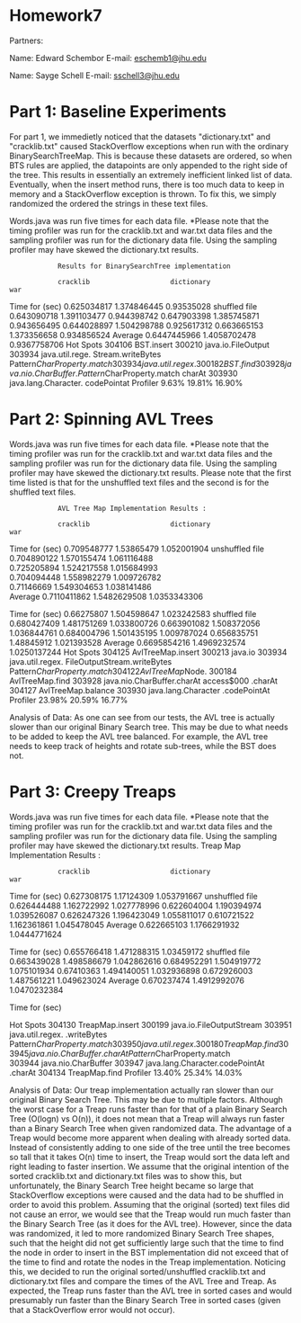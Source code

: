 Homework7
=========

Partners:

Name: Edward Schembor
E-mail: eschemb1@jhu.edu

Name: Sayge Schell
E-mail: sschell3@jhu.edu


Part 1: Baseline Experiments
============================

For part 1, we immedietly noticed that the datasets "dictionary.txt" and
"cracklib.txt" caused StackOverflow exceptions when run with the ordinary
BinarySearchTreeMap. This is because these datasets are ordered, so when
BTS rules are applied, the datapoints are only appended to the right side
of the tree. This results in essentially an extremely inefficient linked 
list of data. Eventually, when the insert method runs, there is too much
data to keep in memory and a StackOverflow exception is thrown. To fix 
this, we simply randomized the ordered the strings in these text files.

Words.java was run five times for each data file. *Please note that the
timing profiler was run for the cracklib.txt and war.txt data files and
the sampling profiler was run for the dictionary data file. Using the
sampling profiler may have skewed the dictionary.txt results.
                
                Results for BinarySearchTree implementation

                cracklib                    dictionary                  war

Time for (sec)  0.625034817                 1.374846445                 0.93535028
shuffled file   0.643090718                 1.391103477                 0.944398742
                0.647903398                 1.385745871                 0.943656495
                0.644028897                 1.504298788                 0.925617312
                0.663665153                 1.373356658                 0.934856524
    Average     0.6447445966                1.4058702478                0.9367758706
Hot Spots       304106 BST.insert           300210 java.io.FileOutput   303934 java.util.rege.
                                            Stream.writeBytes           Pattern$CharProperty.match
                303934 java.util.regex.     300182 BST.find             303928 java.nio.CharBuffer.
                Pattern$CharProperty.match                              charAt
                                                                        303930 java.lang.Character.
                                                                        codePointat
Profiler        9.63%                       19.81%                      16.90%


Part 2: Spinning AVL Trees
==========================


Words.java was run five times for each data file. *Please note that the timing profiler
was run for the cracklib.txt and war.txt data files and the sampling profiler was run for
the dictionary data file. Using the sampling profiler may have skewed the dictionary.txt
results. Please note that the first time listed is that for the unshuffled text files and
the second is for the shuffled text files.

                AVL Tree Map Implementation Results :

                cracklib                    dictionary                  war

Time for (sec)  0.709548777                 1.53865479                  1.052001904                                 unshuffled file 0.704890122                 1.570155474                 1.061116488       
                0.725205894                 1.524217558                 1.015684993       
                0.704094448                 1.558982279                 1.009726782       
                0.71146669                  1.549304653                 1.038141486       
    Average     0.7110411862                1.5482629508                1.0353343306
    
Time for (sec)  0.66275807                  1.504598647                 1.023242583
shuffled file   0.680427409                 1.481751269                 1.033800726
                0.663901082                 1.508372056                 1.036844761
                0.684004796                 1.501435195                 1.009787024
                0.656835751                 1.48845912                  1.021393528
    Average     0.6695854216                1.4969232574                1.0250137244
Hot Spots       304125 AvlTreeMap.insert    300213 java.io              303934 java.util.regex.
                                            FileOutputStream.writeBytes Pattern$CharProperty.match
                304122 AvlTreeMap$Node.     300184 AvlTreeMap.find      303928 java.nio.CharBuffer.charAt
                access$000                                              .charAt
                304127 AvlTreeMap.balance                               303930 java.lang.Character
                                                                        .codePointAt
Profiler        23.98%                      20.59%                      16.77%


Analysis of Data: As one can see from our tests, the AVL tree is actually slower than our original Binary Search tree. This may be due to what needs to be added to keep the AVL tree balanced. For example, the AVL tree needs to keep track of heights and rotate sub-trees, while the BST does not. 

Part 3: Creepy Treaps
=====================


Words.java was run five times for each data file. *Please note that the timing profiler
was run for the cracklib.txt and war.txt data files and the sampling profiler was run for
the dictionary data file. Using the sampling profiler may have skewed the dictionary.txt
results.
                Treap Map Implementation Results :

                cracklib                    dictionary                  war

Time for (sec)  0.627308175                 1.17124309                      1.053791667
unshuffled file 0.626444488                 1.162722992                     1.027778996
                0.622604004                 1.190394974                     1.039526087
                0.626247326                 1.196423049                     1.055811017
                0.610721522                 1.162361861                     1.045478045
    Average     0.622665103                 1.1766291932                    1.0444771624

Time for (sec)  0.655766418                 1.471288315                     1.03459172
shuffled file   0.663439028                 1.498586679                     1.042862616
                0.684952291                 1.504919772                     1.075101934
                0.67410363                  1.494140051                     1.032936898
                0.672926003                 1.487561221                     1.049623024
    Average     0.670237474                 1.4912992076                    1.0470232384
    
Time for (sec)

Hot Spots      304130 TreapMap.insert       300199 java.io.FileOutputStream 303951 java.util.regex.
                                            .writeBytes                     Pattern$CharProperty.match
               303950 java.util.regex.      300180 TreapMap.find            303945 java.nio.CharBuffer.charAt
               Pattern$CharProperty.match   
               303944 java.nio.CharBuffer                                   303947 java.lang.Character.codePointAt
               .charAt
                                                                            304134 TreapMap.find
Profiler       13.40%                       25.34%                          14.03%

Analysis of Data: Our treap implementation actually ran slower than our original Binary Search Tree. This may be due to multiple factors. Although the worst case for a Treap runs faster than for that of a plain Binary Search Tree (O(logn) vs O(n)), it does not mean that a Treap will always run faster than a Binary Search Tree when given randomized data. The advantage of a Treap would become more apparent when dealing with already sorted data. Instead of consistently adding to one side of the tree until the tree becomes so tall that it takes O(n) time to insert, the Treap would sort the data left and right leading to faster insertion. We assume that the original intention of the sorted cracklib.txt and dictionary.txt files was to show this, but unfortunately, the Binary Search Tree height became so large that StackOverflow exceptions were caused and the data had to be shuffled in order to avoid this problem. Assuming that the original (sorted) text files did not cause an error, we would see that the Treap would run much faster than the Binary Search Tree (as it does for the AVL tree). However, since the data was randomized, it led to more randomized Binary Search Tree shapes, such that the height did not get sufficiently large such that the time to find the node in order to insert in the BST implementation did not exceed that of the time to find and rotate the nodes in the Treap implementation.
    Noticing this, we decided to run the original sorted/unshuffled cracklib.txt and dictionary.txt files and compare the times of the AVL Tree and Treap. As expected, the Treap runs faster than the AVL tree in sorted cases and would presumably run faster than the Binary Search Tree in sorted cases (given that a StackOverflow error would not occur).
